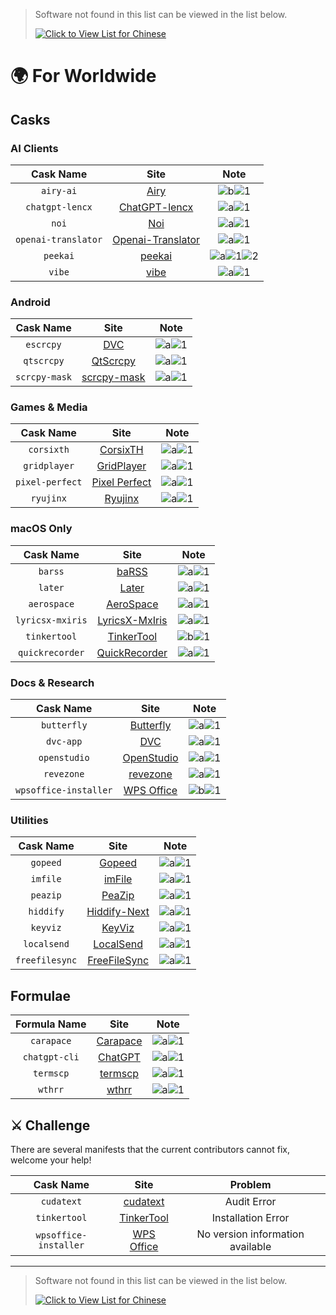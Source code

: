 <!-- markdownlint-disable MD041 -->

> Software not found in this list can be viewed in the list below.
>
> [![Click to View List for Chinese](https://img.shields.io/badge/List_for_Chinese-red?style=for-the-badge&logo=homebrew&label=Click%20to%20view)](https://github.com/Brewforge/homebrew-chinese/blob/main/%E5%88%97%E8%A1%A8.md)

# 🌍 For Worldwide

## Casks

### AI Clients

|      Cask Name      |                                    Site                                     |                          Note                          |
| :-----------------: | :-------------------------------------------------------------------------: | :----------------------------------------------------: |
|      `airy-ai`      |                         [Airy](https://colink.in/)                          |          ![b](assets/b.svg)![1](assets/1.svg)          |
|   `chatgpt-lencx`   |              [ChatGPT-lencx](https://github.com/lencx/ChatGPT)              |          ![a](assets/a.svg)![1](assets/1.svg)          |
|        `noi`        |                     [Noi](https://github.com/lencx/Noi)                     |          ![a](assets/a.svg)![1](assets/1.svg)          |
| `openai-translator` | [Openai-Translator](https://github.com/openai-translator/openai-translator) |          ![a](assets/a.svg)![1](assets/1.svg)          |
|      `peekai`       |             [peekai](https://prateekkeshari.gumroad.com/l/peek)             | ![a](assets/a.svg)![1](assets/1.svg)![2](assets/2.svg) |
|       `vibe`        |                [vibe](https://github.com/thewh1teagle/vibe)                 |          ![a](assets/a.svg)![1](assets/1.svg)          |

### Android

|   Cask Name   |                          Site                          |                 Note                 |
| :-----------: | :----------------------------------------------------: | :----------------------------------: |
|   `escrcpy`   |     [DVC](https://github.com/viarotel-org/escrcpy)     | ![a](assets/a.svg)![1](assets/1.svg) |
|  `qtscrcpy`   |   [QtScrcpy](https://github.com/barry-ran/QtScrcpy)    | ![a](assets/a.svg)![1](assets/1.svg) |
| `scrcpy-mask` | [scrcpy-mask](https://github.com/AkiChase/scrcpy-mask) | ![a](assets/a.svg)![1](assets/1.svg) |

### Games & Media

|    Cask Name    |                                Site                                |                 Note                 |
| :-------------: | :----------------------------------------------------------------: | :----------------------------------: |
|   `corsixth`    |          [CorsixTH](https://github.com/CorsixTH/CorsixTH)          | ![a](assets/a.svg)![1](assets/1.svg) |
|  `gridplayer`   |        [GridPlayer](https://github.com/vzhd1701/gridplayer)        | ![a](assets/a.svg)![1](assets/1.svg) |
| `pixel-perfect` | [Pixel Perfect](https://github.com/cormiertyshawn895/PixelPerfect) | ![a](assets/a.svg)![1](assets/1.svg) |
|    `ryujinx`    |                   [Ryujinx](https://ryujinx.org)                   | ![a](assets/a.svg)![1](assets/1.svg) |

### macOS Only

|    Cask Name     |                                Site                                 |                 Note                 |
| :--------------: | :-----------------------------------------------------------------: | :----------------------------------: |
|     `barss`      |              [baRSS](https://relikd.de/projects/barss)              | ![a](assets/a.svg)![1](assets/1.svg) |
|     `later`      |                    [Later](https://getlater.app)                    | ![a](assets/a.svg)![1](assets/1.svg) |
|   `aerospace`    |        [AeroSpace](https://github.com/nikitabobko/AeroSpace)        | ![a](assets/a.svg)![1](assets/1.svg) |
| `lyricsx-mxiris` | [LyricsX-MxIris](https://github.com/MxIris-LyricsX-Project/LyricsX) | ![a](assets/a.svg)![1](assets/1.svg) |
|   `tinkertool`   |      [TinkerTool](https://www.bresink.com/osx/TinkerTool.html)      | ![b](assets/b.svg)![1](assets/1.svg) |
| `quickrecorder`  |     [QuickRecorder](https://github.com/lihaoyun6/QuickRecorder)     | ![a](assets/a.svg)![1](assets/1.svg) |

### Docs & Research

|       Cask Name       |                         Site                         |                 Note                 |
| :-------------------: | :--------------------------------------------------: | :----------------------------------: |
|      `butterfly`      | [Butterfly](https://github.com/LinwoodDev/Butterfly) | ![a](assets/a.svg)![1](assets/1.svg) |
|       `dvc-app`       |                [DVC](https://dvc.org)                | ![a](assets/a.svg)![1](assets/1.svg) |
|     `openstudio`      |   [OpenStudio](https://github.com/NREL/OpenStudio)   | ![a](assets/a.svg)![1](assets/1.svg) |
|      `revezone`       |          [revezone](https://revezone.com/)           | ![a](assets/a.svg)![1](assets/1.svg) |
| `wpsoffice-installer` |          [WPS Office](https://www.wps.com/)          | ![b](assets/a.svg)![1](assets/1.svg) |

### Utilities

|   Cask Name    |                     Site                      |                 Note                 |
| :------------: | :-------------------------------------------: | :----------------------------------: |
|    `gopeed`    |         [Gopeed](https://gopeed.com)          | ![a](assets/a.svg)![1](assets/1.svg) |
|    `imfile`    |         [imFile](https://imfile.io/)          | ![a](assets/a.svg)![1](assets/1.svg) |
|    `peazip`    |  [PeaZip](https://github.com/peazip/PeaZip)   | ![a](assets/a.svg)![1](assets/1.svg) |
|   `hiddify`    |     [Hiddify-Next](https://hiddify.com/)      | ![a](assets/a.svg)![1](assets/1.svg) |
|    `keyviz`    | [KeyViz](https://github.com/mulaRahul/keyviz) | ![a](assets/a.svg)![1](assets/1.svg) |
|  `localsend`   |      [LocalSend](https://localsend.org)       | ![a](assets/a.svg)![1](assets/1.svg) |
| `freefilesync` |   [FreeFileSync](https://freefilesync.org)    | ![a](assets/a.svg)![1](assets/1.svg) |

## Formulae

| Formula Name  |                          Site                           |                 Note                 |
| :-----------: | :-----------------------------------------------------: | :----------------------------------: |
|  `carapace`   | [Carapace](https://github.com/carapace-sh/carapace-bin) | ![a](assets/a.svg)![1](assets/1.svg) |
| `chatgpt-cli` |       [ChatGPT](https://github.com/j178/chatgpt)        | ![a](assets/a.svg)![1](assets/1.svg) |
|   `termscp`   |       [termscp](https://github.com/veeso/termscp)       | ![a](assets/a.svg)![1](assets/1.svg) |
|    `wthrr`    | [wthrr](https://github.com/ttytm/wthrr-the-weathercrab) | ![a](assets/a.svg)![1](assets/1.svg) |

## ⚔️ Challenge

There are several manifests that the current contributors cannot fix, welcome your help!

|       Cask Name       |                           Site                            |             Problem              |
| :-------------------: | :-------------------------------------------------------: | :------------------------------: |
|      `cudatext`       |     [cudatext](https://cudatext.github.io/index.html)     |           Audit Error            |
|     `tinkertool`      | [TinkerTool](https://www.bresink.com/osx/TinkerTool.html) |        Installation Error        |
| `wpsoffice-installer` |            [WPS Office](https://www.wps.com/)             | No version information available |

---

> Software not found in this list can be viewed in the list below.
>
> [![Click to View List for Chinese](https://img.shields.io/badge/List_for_Chinese-red?style=for-the-badge&logo=homebrew&label=Click%20to%20view)](https://github.com/Brewforge/homebrew-chinese/blob/main/%E5%88%97%E8%A1%A8.md)
